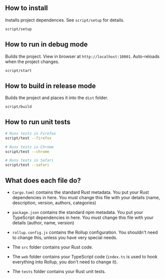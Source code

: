 ## How to install

Installs project dependences. See `script/setup` for details.

```sh
script/setup
```

## How to run in debug mode

Builds the project. View in browser at `http://localhost:10001`. Auto-reloads when the project changes.

```sh
script/start
```

## How to build in release mode

Builds the project and places it into the `dist` folder.

```sh
script/build
```

## How to run unit tests

```sh
# Runs tests in Firefox
script/test --firefox

# Runs tests in Chrome
script/test --chrome

# Runs tests in Safari
script/test --safari
```

## What does each file do?

- `Cargo.toml` contains the standard Rust metadata. You put your Rust dependencies in here. You must change this file with your details (name, description, version, authors, categories)

- `package.json` contains the standard npm metadata. You put your TypeScript dependencies in here. You must change this file with your details (author, name, version)

- `rollup.config.js` contains the Rollup configuration. You shouldn't need to change this, unless you have very special needs.

- The `src` folder contains your Rust code.

- The `web` folder contains your TypeScript code (`index.ts` is used to hook everything into Rollup, you don't need to change it).

- The `tests` folder contains your Rust unit tests.
